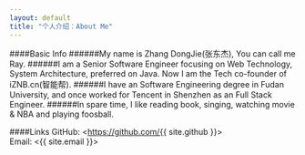 ```yaml
---
layout: default
title: "个人介绍：About Me"
---
```

####Basic Info
######My name is Zhang DongJie(张东杰), You can call me Ray.
######I am a Senior Software Engineer focusing on Web Technology, System Architecture, preferred on Java. Now I am the Tech co-founder of iZNB.cn(智能帮).
######I have an Software Engineering degree in Fudan University, and once worked for Tencent in Shenzhen as an Full Stack Engineer.
######In spare time, I like reading book, singing, watching movie & NBA and playing foosball.

####Links
GitHub: <https://github.com/{{ site.github }}>  
Email: <{{ site.email }}>  
